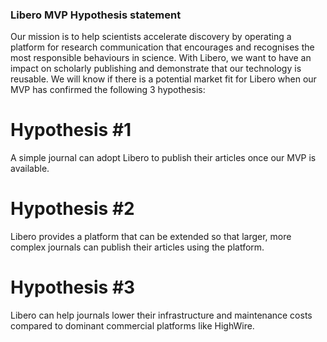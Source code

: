 ### Libero MVP Hypothesis statement

Our mission is to help scientists accelerate discovery by operating a platform for research communication that encourages and recognises the most responsible behaviours in science.
With Libero, we want to have an impact on scholarly publishing and demonstrate that our technology is reusable. We will know if there is a potential market fit for Libero when our MVP has confirmed the following 3 hypothesis:

# Hypothesis #1
A simple journal can adopt Libero to publish their articles once our MVP is available.

# Hypothesis #2
Libero provides a platform that can be extended so that larger, more complex journals can publish their articles using the platform.

# Hypothesis #3
Libero can help journals lower their infrastructure and maintenance costs compared to dominant commercial platforms like HighWire. 
